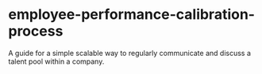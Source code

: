 # employee-performance-calibration-process
A guide for a simple scalable way to regularly communicate and discuss a talent pool within a company.
